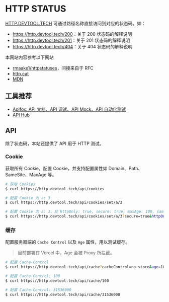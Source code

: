 # HTTP STATUS

[HTTP.DEVTOOL.TECH](https://http.devtool.tech) 可通过路径名称直接访问到对应的状态码。如：

+ <https://http.devtool.tech/200>：关于 200 状态码的解释说明
+ <https://http.devtool.tech/201>：关于 201 状态码的解释说明
+ <https://http.devtool.tech/404>：关于 404 状态码的解释说明

本网站内容参考以下网站

+ [rmaake1/httpstatuses](https://github.com/rmaake1/httpstatuses)，间接来自于 RFC
+ [http.cat](https://http.cat/)
+ [MDN](https://developer.mozilla.org/en-US/docs/Web/HTTP/Status)

## 工具推荐

+ [Apifox: API 文档、API 调试、API Mock、API 自动化测试](https://www.apifox.cn/?utm_source=shanyue-question)
+ [API Hub](https://www.apifox.cn/apihub/)

## API

除了状态码，本站还提供了 API 用于 HTTP 测试。

### Cookie

获取所有 Cookie，配置 Cookie，并支持配置属性如 Domain、Path、SameSite、MaxAge 等。

``` bash
# 获取 Cookies
$ curl https://http.devtool.tech/api/cookies

# 配置 Cookie 为 a: 3
$ curl https://http.devtool.tech/api/cookies/set/a/3

# 配置 Cookie 为 a: 3，且 httpOnly: true, secure: true, maxAge: 100, sameSite: Lax
$ curl https://http.devtool.tech/api/cookies/set/a/3?secure=true&httpOnly=true&maxAge=100&sameSite=Lax
```

### 缓存

配置服务器端的 `Cache Control` 以及 `Age` 属性，用以测试缓存。

> 目前部署在 Vercel 中，Age 会被 Proxy 所拦截。

``` bash
# 配置 Cache-Control
$ curl https://http.devtool.tech/api/cache?cacheControl=no-store&age=1000

# 配置 Cache-Control: 100
$ curl https://http.devtool.tech/api/cache/100

# 配置 Cache-Control: 31536000
$ curl https://http.devtool.tech/api/cache/31536000
```
